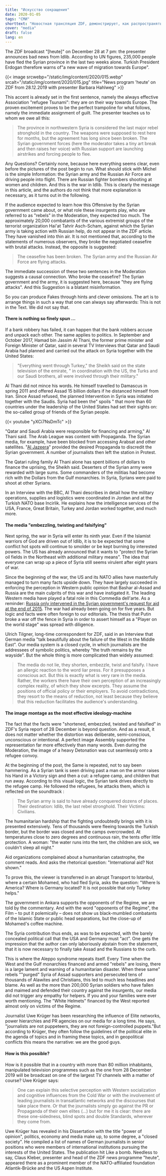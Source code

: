 ```yaml
---
title: "Искусство сокращения"
date: 2020-01-05
tags: "СМИ"
shorttext: "Новостная трансляция ZDF, демонстрирует, как распространять с помощью эффективного монтажа изображения и текста неверную информацию."
cover: "media"
draft: false
lang: en
---
```


The ZDF broadcast "[heute]" on December 28 at 7 pm: the presenter announces bad news from Idlib.  According to UN figures, 235,000 people have fled the Syrian province in the last two weeks alone. Turkish President Erdogan therefore warns of"a new wave of migration towards Europe".

{{< image srcwebp="/static/img/content/2020/015.webp" srcalt="/static/img/content/2020/015.jpg" title="News program 'heute' on ZDF from 28.12.2019 with presenter Barbara Hahlweg" >}}

This accent is already set in the first sentence, namely the always effective Association "refugee Tsunami": they are on their way towards Europe. The proven excitement proves to be the perfect trampoline for what follows, namely the immediate assignment of guilt. The presenter teaches us to whom we owe all this:

> The province in northwestern Syria is considered the last major rebel stronghold in the country. The weapons were supposed to rest here for months, but the agreement has long since been broken. The Syrian government forces (here the moderator takes a tiny art break and then raises her voice) with Russian support are launching airstrikes and forcing people to flee.

Any Questions? Certainly none, because here everything seems clear, even before the pictures of the post begin to run. What should stick with Michel is the simple Information: the Syrian army and the Russian Air Force are driving people into flight. There are Russian fighter bombers shooting at women and children. And this is the war in Idlib. This is clearly the message in this article, and the authors do not think that more explanation is necessary, as it turns out in the following.

If the audience expected to learn how this Offensive by the Syrian government came about, or what role these insurgents play, who are referred to as "rebels" in the Moderation, they expected too much. The approximately 20,000 combatants of the various extremist groups of the terrorist organization Hai'at Tahrir Asch-Scham, against which the Syrian army is taking action with Russian help, do not appear in the ZDF article. They have vanished into thin air. It is not mentioned that, according to the statements of numerous observers, they broke the negotiated ceasefire with brutal attacks. Instead, the opposite is suggested:

> The ceasefire has been broken. The Syrian army and the Russian Air Force are flying attacks.

The immediate succession of these two sentences in the Moderation suggests a causal connection. Who broke the ceasefire? The Syrian government and the army, it is suggested here, because "they are flying attacks". And this Suggestion is a blatant misinformation.

So you can produce Fakes through hints and clever omissions. The art is to arrange things in such a way that one can always say afterwards: This is not in the Text. We did not say that.

#### There is nothing so finely spun ...

If a bank robbery has failed, it can happen that the bank robbers accuse and unpack each other. The same applies to politics. In September and October 2017, Hamad bin Jassim Al Thani, the former prime minister and Foreign Minister of Qatar, said in several TV Interviews that Qatar and Saudi Arabia had planned and carried out the attack on Syria together with the United States:

> "Everything went through Turkey," the Sheikh said on the state television of the emirate, " in coordination with the US, the Turks and our Saudi brothers, all were involved through their military."

Al Thani did not mince his words. He himself travelled to Damascus in spring 2011 and offered Assad 15 billion dollars if he distanced himself from Iran. Since Assad refused, the planned Intervention in Syria was initiated together with the Saudis. Syria had been the" spoils " that more than 60 countries under the leadership of the United States had set their sights on: the so-called group of friends of the Syrian people.

{{< youtube "yXCi7NsDmTc" >}}

"Qatar and Saudi Arabia were responsible for financing and arming," Al Thani said. The Arab League was content with Propaganda. The Syrian media, for example, have been blocked from accessing Arabsat and other satellites. "[Al Jazeera](https://www.aljadid.com/content/al-jazeera-and-al-arabiya-face-criticism-network-ownership-or-syrian-coverage-0 "Al Jazeera and Al Arabiya Face Criticism... But of Network Ownership or Syrian Coverage")" provided the desired Propaganda to discredit the Syrian government. A number of journalists then left the station in Protest.

The Qatari ruling family Al Thani alone has spent billions of dollars to finance the uprising, the Sheikh said. Deserters of the Syrian army were rewarded with large sums. Some commanders of the militias had become rich with the Dollars from the Gulf monarchies. In Syria, Syrians were paid to shoot at other Syrians.

In an Interview with the BBC, Al Thani describes in detail how the military operations, supplies and logistics were coordinated in Jordan and at the Turkish NATO base Incirlik. He explains how the intelligence services of the USA, France, Great Britain, Turkey and Jordan worked together, and much more.

#### The media "embezzling, twisting and falsifying"

Next spring, the war in Syria will enter its ninth year. Even if the Islamist warriors of God are driven out of Idlib, it is to be expected that some conflict hot spots will continue to smolder or be kept burning by interested powers. The US has already announced that it wants to "protect the Syrian oil fields in the Northeast with additional military means". The idea that everyone can wrap up a piece of Syria still seems virulent after eight years of war.

Since the beginning of the war, the US and its NATO allies have masterfully managed to turn many facts upside down. They have largely succeeded in enforcing the perception in Western public opinion that Bashar al-Assad and Russia are the main culprits of this war and have instigated it. The leading Western media have played a fatal role in this Commedia dell'arte. As a reminder: [Russia only intervened in the Syrian government's request for aid at the end of 2015](https://www.independent.co.uk/voices/syria-crisis-lets-welcome-russias-entry-into-this-war-a6678526.html "Syria crisis: Let's welcome Russia's entry into this war"). The war had already been going on for five years. But logic and facts were often foreign to our editorials. The thesis that Putin broke a war off the fence in Syria in order to assert himself as a "Player on the world stage" was spread with diligence.

Ulrich Tilgner, long-time correspondent for ZDF, said in an Interview that German media "talk beautifully about the failure of the West in the Middle East". Our media system is a closed cycle, in which journalists are the addressees of symbolic politics, whereby "the truth remains by the wayside". But the whole thing is more complicated than widely assumed:

> The media do not lie, they shorten, embezzle, twist and falsify. I have an allergic reaction to the word liar press. For it presupposes a conscious act. But this is exactly what is very rare in the media. Rather, the workers there have their own perception of an increasingly complex reality, of which they show excerpts. They assume the positions of official policy or their employers. To avoid contradictions, they resort to the means of reduction, not least because they believe that this reduction facilitates the audience's understanding.

#### The image montage as the most effective ideology-machine

The fact that the facts were "shortened, embezzled, twisted and falsified" in ZDF's Syria report of 28 December is beyond question.  And as a result, it does not matter whether the distortion was deliberate, semi-conscious, unconscious or intentional. A perfect image Assembly supported the representation far more effectively than many words. Even during the Moderation, the image of a heavy Detonation was cut seamlessly onto a refugee convoy.

At the beginning of the post, the Same is repeated, not to say been hammering. As a Syrian tank is seen driving past a man on the armor raises his Hand in a Victory sign and then a cut: a refugee camp, and children that run away. According to this visual logic, the Syrian tank drives directly to the refugee camp. He followed the refugees, he attacks them, which is reflected on the soundtrack :

> The Syrian army is said to have already conquered dozens of places. Their destination: Idlib, the last rebel stronghold. Their Victims: Civilians.

The humanitarian hardship that the fighting undoubtedly brings with it is presented extensively. Tens of thousands were fleeing towards the Turkish border, but the border was closed and the camps overcrowded. At temperatures close to zero degrees and continuous rain, the tents offer little protection. A woman: "the water runs into the tent, the children are sick, we couldn't sleep all night."

Aid organizations complained about a humanitarian catastrophe, the comment reads. And asks the rhetorical question: "International aid? Not shown."

To prove this, the viewer is transferred in an abrupt Transport to Istanbul, where a certain Mohamed, who had fled Syria, asks the question: "Where Is America? Where is Germany located? It is not possible that only Turkey helps."

The government in Ankara supports the opponents of the Regime, we are told by the commentary. And with the word "opponents of the Regime", the Film – to put it polemically – does not show us black-mumbled combatants of the Islamic State or public head separations, but the close-up of Mohamed's coffee machine.

The Syria contribution thus ends, as was to be expected, with the barely concealed political call that the USA and Germany must "act". One gets the impression that the author can only laboriously abstain from the statement, that it is now necessary to finally take Assad and the Russians to the curb.

This is where the Aleppo syndrome repeats itself. Every Time when the West and the Gulf monarchies financed and armed "rebels" are losing, there is a large lament and warning of a humanitarian disaster. When these same" rebels ""purged" Syria of Assad supporters and persecuted tens of thousands of Alawites and Christians, this led to much less headlines and blame. As well as the more than 200,000 Syrian soldiers who have fallen and maimed and defended their country against the insurgents, our media did not trigger any empathy for helpers. If you and your families were ever worth mentioning. The "White Helmets" financed by the West reported almost only on victims of the Regime.

Journalist Uwe Krüger has been researching the influence of Elite networks, power hierarchies and PR agencies on our media for a long time. He says, "journalists are not puppeteers, they are not foreign-controlled puppets."But according to Krüger, they often follow the guidelines of the political elite in the agenda of topics and in framing these topics, and in geopolitical conflicts this means the narrative: we are the good guys.

#### How is this possible?

How is it possible that in a country with more than 80 million inhabitants, manipulated television programmes such as the one from 28 December 2019 will be broadcast on one of the largest TV channels with a matter of course? Uwe Krüger says:

> One can explain this selective perception with Western socialization and cognitive influences from the Cold War or with the involvement of leading journalists in transatlantic networks and the discourses that take place there. Or that the journalists simply go against the PR or Propaganda of their own elites (...) but for me it is clear: there are these one-sidedness, blind spots and double Standards, wherever they come from.

Uwe Krüger has revealed in his Dissertation with the title "power of opinion", politics, economy and media make up, to some degree, a "closed society". He compiled a list of names of German journalists in senior positions who were members of international institutions pursuing the interests of the United States. The publication hit Like a bomb. Needless to say, Claus Kleber, presenter and head of the ZDF news programme "heute", appeared there as a prominent member of the NATO-affiliated foundation Atlantik-Brücke and the US Aspen Institute.
